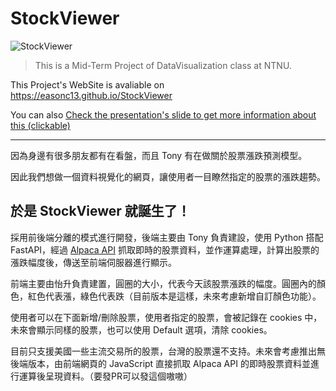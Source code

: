 # StockViewer 
![StockViewer](https://stockviewer.tsraise.com/featureImg.png)
> This is a Mid-Term Project of DataVisualization class at NTNU.

This Project's WebSite is avaliable on https://easonc13.github.io/StockViewer

You can also [Check the presentation's slide to get more information about this (clickable)](https://drive.google.com/file/d/129v98gWWVDxhEzZvBOJRJzP4a1oDUWDU/view?usp=sharing)

---

因為身邊有很多朋友都有在看盤，而且 Tony 有在做關於股票漲跌預測模型。

因此我們想做一個資料視覺化的網頁，讓使用者一目瞭然指定的股票的漲跌趨勢。

## 於是 StockViewer 就誕生了！

採用前後端分離的模式進行開發，後端主要由 Tony 負責建設，使用 Python 搭配 FastAPI，經過 [Alpaca API](https://pypi.org/project/alpaca-trade-api/) 抓取即時的股票資料，並作運算處理，計算出股票的漲跌幅度後，傳送至前端伺服器進行顯示。

前端主要由怡升負責建置，圓圈的大小，代表今天該股票漲跌的幅度。圓圈內的顏色，紅色代表漲，綠色代表跌（目前版本是這樣，未來考慮新增自訂顏色功能）。

使用者可以在下面新增/刪除股票，使用者指定的股票，會被記錄在 cookies 中，未來會顯示同樣的股票，也可以使用 Default 選項，清除 cookies。

目前只支援美國一些主流交易所的股票，台灣的股票還不支持。未來會考慮推出無後端版本，由前端網頁的 JavaScript 直接抓取 Alpaca API 的即時股票資料並進行運算後呈現資料。（要發PR可以發這個嗷嗷）
